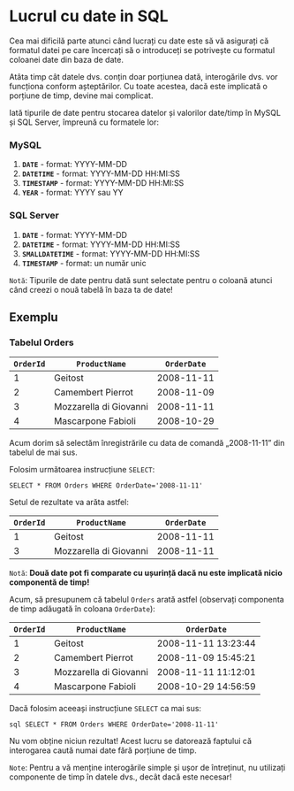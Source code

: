# Lucrul cu date in SQL

Cea mai dificilă parte atunci când lucrați cu date este să vă asigurați că formatul datei pe care încercați să o introduceți se potrivește cu formatul coloanei date din baza de date.

Atâta timp cât datele dvs. conțin doar porțiunea dată, interogările dvs. vor funcționa conform așteptărilor. Cu toate acestea, dacă este implicată o porțiune de timp, devine mai complicat.

Iată tipurile de date pentru stocarea datelor și valorilor date/timp în MySQL și SQL Server, împreună cu formatele lor:

### MySQL

1. **`DATE`** - format: YYYY-MM-DD
2. **`DATETIME`** - format: YYYY-MM-DD HH:MI:SS
3. **`TIMESTAMP`** - format: YYYY-MM-DD HH:MI:SS
4. **`YEAR`** - format: YYYY sau YY

### SQL Server

1. **`DATE`** - format: YYYY-MM-DD
2. **`DATETIME`** - format: YYYY-MM-DD HH:MI:SS
3. **`SMALLDATETIME`** - format: YYYY-MM-DD HH:MI:SS
4. **`TIMESTAMP`** - format: un număr unic

`Notă`: Tipurile de date pentru dată sunt selectate pentru o coloană atunci când creezi o nouă tabelă în baza ta de date!

## Exemplu

### Tabelul Orders 

| `OrderId` | `ProductName`           | `OrderDate`  |
|---------|-----------------------|------------|
| 1       | Geitost               | 2008-11-11 |
| 2       | Camembert Pierrot     | 2008-11-09 |
| 3       | Mozzarella di Giovanni| 2008-11-11 |
| 4       | Mascarpone Fabioli    | 2008-10-29 |

Acum dorim să selectăm înregistrările cu data de comandă „2008-11-11” din tabelul de mai sus.

Folosim următoarea instrucțiune `SELECT`:


```SELECT * FROM Orders WHERE OrderDate='2008-11-11'```


Setul de rezultate va arăta astfel:

| `OrderId` | `ProductName`           | `OrderDate`  |
|---------|-----------------------|------------|
| 1       | Geitost               | 2008-11-11 |
| 3       | Mozzarella di Giovanni| 2008-11-11 |


`Notă`: **Două date pot fi comparate cu ușurință dacă nu este implicată nicio componentă de timp!**

Acum, să presupunem că tabelul `Orders` arată astfel (observați componenta de timp adăugată în coloana `OrderDate`):

| `OrderId` | `ProductName`           | `OrderDate`            |
|---------|-----------------------|----------------------|
| 1       | Geitost               | 2008-11-11 13:23:44  |
| 2       | Camembert Pierrot     | 2008-11-09 15:45:21  |
| 3       | Mozzarella di Giovanni| 2008-11-11 11:12:01  |
| 4       | Mascarpone Fabioli    | 2008-10-29 14:56:59  |


Dacă folosim aceeași instrucțiune `SELECT` ca mai sus:

```sql SELECT * FROM Orders WHERE OrderDate='2008-11-11'```

Nu vom obține niciun rezultat! Acest lucru se datorează faptului că interogarea caută numai date fără porțiune de timp.

`Note`: Pentru a vă menține interogările simple și ușor de întreținut, nu utilizați componente de timp în datele dvs., decât dacă este necesar!

